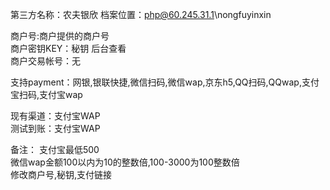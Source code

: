 ﻿第三方名称：农夫银欣
档案位置：php@60.245.31.1\nongfuyinxin  

商户号:商户提供的商户号  
商户密钥KEY：秘钥 后台查看  
商户交易帐号：无  
 
支持payment：网银,银联快捷,微信扫码,微信wap,京东h5,QQ扫码,QQwap,支付宝扫码,支付宝wap  
 
现有渠道：支付宝WAP  
测试到账：支付宝WAP  

备注：
支付宝最低500  
微信wap金额100以内为10的整数倍,100-3000为100整数倍  
修改商户号,秘钥,支付链接  